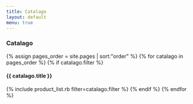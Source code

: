 ```yaml
---
title: Catalago
layout: default
menu: true
---
```

### Catalago ###
{% assign pages_order = site.pages | sort:"order" %}
{% for catalago in pages_order %} 
{% if catalago.filter %}
#### {{ catalago.title }} ####
{% include product_list.rb filter=catalago.filter %}
{% endif %}
{% endfor %}